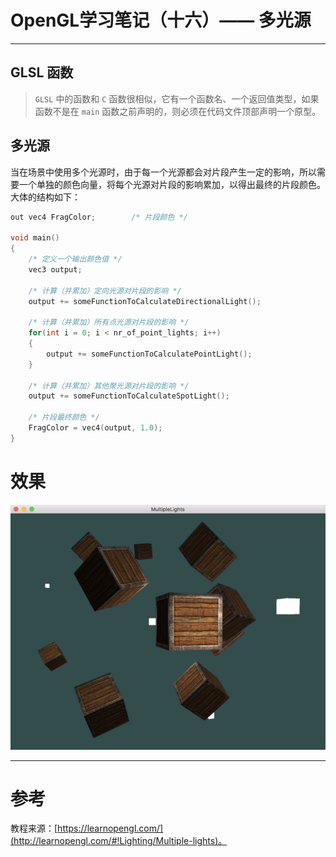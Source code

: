 # OpenGL学习笔记（十六）—— 多光源

---

## GLSL 函数
> `GLSL` 中的函数和 `C` 函数很相似，它有一个函数名、一个返回值类型，如果函数不是在 `main` 函数之前声明的，则必须在代码文件顶部声明一个原型。

## 多光源
当在场景中使用多个光源时，由于每一个光源都会对片段产生一定的影响，所以需要一个单独的颜色向量，将每个光源对片段的影响累加，以得出最终的片段颜色。大体的结构如下：

``` C
out vec4 FragColor;        /* 片段颜色 */

void main()
{
    /* 定义一个输出颜色值 */
    vec3 output;
    
    /* 计算（并累加）定向光源对片段的影响 */
    output += someFunctionToCalculateDirectionalLight();
    
    /* 计算（并累加）所有点光源对片段的影响 */
    for(int i = 0; i < nr_of_point_lights; i++)
    {
        output += someFunctionToCalculatePointLight();
    }
    
    /* 计算（并累加）其他聚光源对片段的影响 */
    output += someFunctionToCalculateSpotLight();
    
    /* 片段最终颜色 */
    FragColor = vec4(output, 1.0);
}
```

# 效果
![MultipleLights.png](MultipleLights.png)


---


# 参考
教程来源：[https://learnopengl.com/](http://learnopengl.com/#!Lighting/Multiple-lights)。